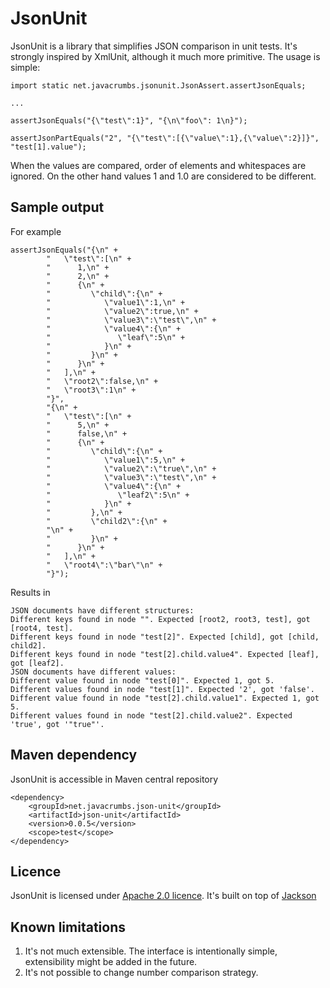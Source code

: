 JsonUnit
===========

JsonUnit is a library that simplifies JSON comparison in unit tests. It's strongly inspired by XmlUnit, although it much more primitive. The usage is
simple:

    import static net.javacrumbs.jsonunit.JsonAssert.assertJsonEquals;
    
    ...
    
    assertJsonEquals("{\"test\":1}", "{\n\"foo\": 1\n}");
    
    assertJsonPartEquals("2", "{\"test\":[{\"value\":1},{\"value\":2}]}", "test[1].value");
    
When the values are compared, order of elements and whitespaces are ignored. On the other hand values 1 and 1.0 are considered to be different.  

Sample output
-------------
For example 

    assertJsonEquals("{\n" +
			"   \"test\":[\n" +
			"      1,\n" +
			"      2,\n" +
			"      {\n" +
			"         \"child\":{\n" +
			"            \"value1\":1,\n" +
			"            \"value2\":true,\n" +
			"            \"value3\":\"test\",\n" +
			"            \"value4\":{\n" +
			"               \"leaf\":5\n" +
			"            }\n" +
			"         }\n" +
			"      }\n" +
			"   ],\n" +
			"   \"root2\":false,\n" +
			"   \"root3\":1\n" +
			"}",
			"{\n" +
			"   \"test\":[\n" +
			"      5,\n" +
			"      false,\n" +
			"      {\n" +
			"         \"child\":{\n" +
			"            \"value1\":5,\n" +
			"            \"value2\":\"true\",\n" +
			"            \"value3\":\"test\",\n" +
			"            \"value4\":{\n" +
			"               \"leaf2\":5\n" +
			"            }\n" +
			"         },\n" +
			"         \"child2\":{\n" +
			"\n" +
			"         }\n" +
			"      }\n" +
			"   ],\n" +
			"   \"root4\":\"bar\"\n" +
			"}");
			
Results in

	JSON documents have different structures:
	Different keys found in node "". Expected [root2, root3, test], got [root4, test].
	Different keys found in node "test[2]". Expected [child], got [child, child2].
	Different keys found in node "test[2].child.value4". Expected [leaf], got [leaf2].
	JSON documents have different values:
	Different value found in node "test[0]". Expected 1, got 5.
	Different values found in node "test[1]". Expected '2', got 'false'.
	Different value found in node "test[2].child.value1". Expected 1, got 5.
	Different values found in node "test[2].child.value2". Expected 'true', got '"true"'.


Maven dependency
----------------
JsonUnit is accessible in Maven central repository
	
	<dependency>
    	<groupId>net.javacrumbs.json-unit</groupId>
    	<artifactId>json-unit</artifactId>
    	<version>0.0.5</version>
    	<scope>test</scope>
	</dependency>
	
Licence
-------
JsonUnit is licensed under [Apache 2.0 licence](https://www.apache.org/licenses/LICENSE-2.0). It's built on top 
of [Jackson](http://jackson.codehaus.org/)


Known limitations
-----------------
1. It's not much extensible. The interface is intentionally simple, extensibility might be added in the future. 
2. It's not possible to change number comparison strategy. 
